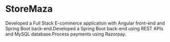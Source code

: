 # StoreMaza
Developed a Full Stack E-commerce application with Angular front-end and Spring Boot back-end.Developed a Spring Boot back-end using REST APIs and MySQL database.Process payments using Razorpay.
